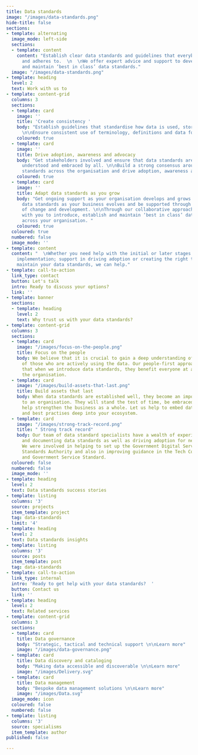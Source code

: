 ```yaml
---
title: Data standards
image: "/images/data-standards.png"
hide-title: false
sections:
- template: alternating
  image_mode: left-side
  sections:
  - template: content
    content: "Establish clear data standards and guidelines that everybody understands
      and adheres to.  \n  \nWe offer expert advice and support to develop, implement
      and maintain ‘best in class’ data standards."
  image: "/images/data-standards.png"
- template: heading
  level: 2
  text: Work with us to
- template: content-grid
  columns: 3
  sections:
  - template: card
    image: ''
    title: 'Create consistency '
    body: "Establish guidelines that standardise how data is used, stored and managed.
      \n\nEnsure consistent use of terminology, definitions and data formats. "
    coloured: true
  - template: card
    image: ''
    title: Drive adoption, awareness and advocacy
    body: "Get stakeholders involved and ensure that data standards are agreed, approved,
      understood and embraced by all. \n\nBuild a strong consensus around the data
      standards across the organisation and drive adoption, awareness and advocacy."
    coloured: true
  - template: card
    image: ''
    title: Adapt data standards as you grow
    body: "Get ongoing support as your organisation develops and grows. Adapt your
      data standards as your business evolves and be supported through every stage
      of change and development. \n\nThrough our collaborative approach, we can work
      with you to introduce, establish and maintain ‘best in class’ data standards
      across your organisation. "
    coloured: true
  coloured: true
  numbered: false
  image_mode: ''
- template: content
  content: "  \nWhether you need help with the initial or later stages of data standards
    implementation; support in driving adoption or creating the right technical tool
    maintain your data standards, we can help."
- template: call-to-action
  link_type: contact
  button: Let's talk
  intro: Ready to discuss your options?
  link: ''
- template: banner
  sections:
  - template: heading
    level: 2
    text: Why trust us with your data standards?
- template: content-grid
  columns: 3
  sections:
  - template: card
    image: "/images/focus-on-the-people.png"
    title: Focus on the people
    body: We believe that it is crucial to gain a deep understanding of the needs
      of those who are actively using the data. Our people-first approach ensures
      that when we introduce data standards, they benefit everyone at all levels of
      the organisation.
  - template: card
    image: "/images/build-assets-that-last.png"
    title: Build assets that last
    body: When data standards are established well, they become an important asset
      to an organisation. They will stand the test of time, be embraced by all and
      help strengthen the business as a whole. Let us help to embed data standards
      and best practises deep into your ecosystem.
  - template: card
    image: "/images/strong-track-record.png"
    title: " Strong track record"
    body: Our team of data standard specialists have a wealth of experience in developing
      and documenting data standards as well as driving adoption for new data standards.
      We were involved in helping to set up the Government Digital Service’s Data
      Standards Authority and also in improving guidance in the Tech Code of Practice
      and Government Service Standard.
  coloured: false
  numbered: false
  image_mode: ''
- template: heading
  level: 2
  text: Data standards success stories
- template: listing
  columns: '3'
  source: projects
  item_template: project
  tag: data-standards
  limit: '4'
- template: heading
  level: 2
  text: Data standards insights
- template: listing
  columns: '3'
  source: posts
  item_template: post
  tag: data-standards
- template: call-to-action
  link_type: internal
  intro: 'Ready to get help with your data standards?  '
  button: Contact us
  link: ''
- template: heading
  level: 2
  text: Related services
- template: content-grid
  columns: 3
  sections:
  - template: card
    title: Data governance
    body: "Strategic, tactical and technical support \n\nLearn more"
    image: "/images/data-governance.png"
  - template: card
    title: Data discovery and cataloging
    body: "Making data accessible and discoverable \n\nLearn more"
    image: "/images/Delivery.svg"
  - template: card
    title: Data management
    body: "Bespoke data management solutions \n\nLearn more"
    image: "/images/Data.svg"
  image_mode: icon
  coloured: false
  numbered: false
- template: listing
  columns: '3'
  source: specialisms
  item_template: author
published: false

---
```

